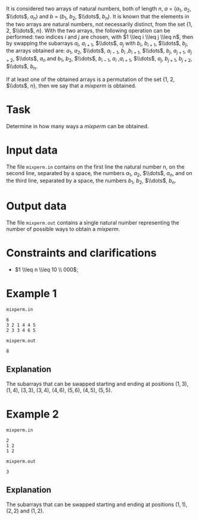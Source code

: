 
It is considered two arrays of natural numbers, both of length $n$, $a$ = ($a_1$, $a_2$, $\\dots$, $a_n$) and $b$ = ($b_1$, $b_2$, $\\dots$, $b_n$). It is known that the elements in the two arrays are natural numbers, not necessarily distinct, from the set {$1$, $2$, $\\dots$, $n$}. With the two arrays, the following operation can be performed: two indices $i$ and $j$ are chosen, with $1 \\leq i \\leq j \\leq n$, then by swapping the subarrays $a_i$, $a_{i+1}$, $\\dots$, $a_j$ with $b_i$, $b_{i+1}$, $\\dots$, $b_j$, the arrays obtained are: $a_1$, $a_2$, $\\dots$, $a_{i-1}$, $b_i$ ,$b_{i+1}$, $\\dots$, $b_j$, $a_{j+1}$, $a_{j+2}$, $\\dots$, $a_n$ and $b_1$, $b_2$, $\\dots$, $b_{i-1}$, $a_i$ ,$a_{i+1}$, $\\dots$, $a_j$, $b_{j+1}$, $b_{j+2}$, $\\dots$, $b_n$.

If at least one of the obtained arrays is a permutation of the set {$1$, $2$, $\\dots$, $n$}, then we say that a _mixperm_ is obtained.

# Task

Determine in how many ways a _mixperm_ can be obtained.

# Input data

The file `mixperm.in` contains on the first line the natural number $n$, on the second line, separated by a space, the numbers $a_1$, $a_2$, $\\dots$, $a_n$, and on the third line, separated by a space, the numbers $b_1$, $b_2$, $\\dots$, $b_n$.

# Output data

The file `mixperm.out` contains a single natural number representing the number of possible ways to obtain a _mixperm_.

# Constraints and clarifications

* $1 \\leq n \\leq 10 \\ 000$;

# Example 1

`mixperm.in`
```
6
3 2 1 4 4 5
2 3 3 4 6 5
```

`mixperm.out`
```
8
```

## Explanation

The subarrays that can be swapped starting and ending at positions $(1, 3)$, $(1, 4)$, $(3, 3)$, $(3, 4)$, $(4, 6)$, $(5, 6)$, $(4, 5)$, $(5, 5)$.

# Example 2

`mixperm.in`
```
2
1 2
1 2
```

`mixperm.out`
```
3
```

## Explanation

The subarrays that can be swapped starting and ending at positions $(1, 1)$, $(2, 2)$ and $(1, 2)$.
